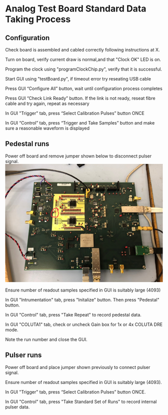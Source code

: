 Analog Test Board Standard Data Taking Process
===================================================

Configuration
-------------
Check board is assembled and cabled correctly following instructions at X.

Turn on board, verify current draw is normal,and that "Clock OK" LED is on.

Program the clock using "programClockChip.py", verify that it is successful.

Start GUI using "testBoard.py", if timeout error try reseating USB cable

Press GUI “Configure All” button, wait until configuration process completes

Press GUI “Check Link Ready” button. If the link is not ready, reseat fibre cable and try again, repeat as necessary

In GUI "Trigger" tab, press “Select Calibration Pulses” button ONCE

In GUI “Control” tab, press “Trigger and Take Samples” button and make sure a reasonable waveform is displayed

Pedestal runs
-------------
Power off board and remove jumper shown below to disconnect pulser signal.
![atb_internalPulserJumper](atb_internalPulserJumper.png) 

Ensure number of readout samples specified in GUI is suitably large (4093)

In GUI "Intrumentation" tab, press "Initalize" button. Then press "Pedestal" button.

In GUI "Control" tab, press "Take Repeat" to record pedestal data.

In GUI "COLUTA1" tab, check or uncheck Gain box for 1x or 4x COLUTA DRE mode.

Note the run number and close the GUI.

Pulser runs
-----------
Power off board and place jumper shown previously to connect pulser signal.

Ensure number of readout samples specified in GUI is suitably large (4093).

In GUI "Trigger" tab, press “Select Calibration Pulses” button ONCE.

In GUI "Control" tab, press "Take Standard Set of Runs" to record internal pulser data.
